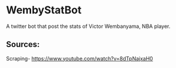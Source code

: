 # WembyStatBot
A twitter bot that post the stats of Victor Wembanyama, NBA player.

## Sources:
Scraping- https://www.youtube.com/watch?v=8dTpNajxaH0
